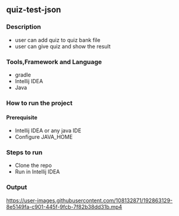 

## quiz-test-json

### Description
- user can add quiz to quiz bank file
- user can give quiz and show the result

### Tools,Framework and Language
- gradle
- Intellij IDEA
- Java

### How to run the project
#### Prerequisite
- Intellij IDEA or any java IDE
- Configure JAVA_HOME 
  
### Steps to run
- Clone the repo
- Run in Intellij IDEA

### Output
https://user-images.githubusercontent.com/108132871/192863129-8e5149fa-c901-445f-9fcb-7f82b38dd31b.mp4


